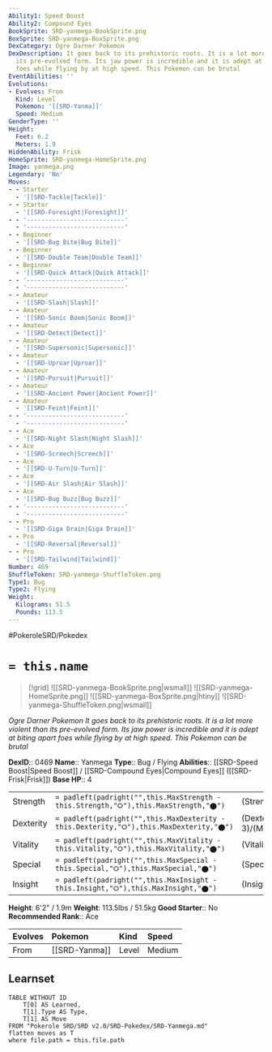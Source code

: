 ```yaml
---
Ability1: Speed Boost
Ability2: Compound Eyes
BookSprite: SRD-yanmega-BookSprite.png
BoxSprite: SRD-yanmega-BoxSprite.png
DexCategory: Ogre Darner Pokemon
DexDescription: It goes back to its prehistoric roots. It is a lot more violent than
  its pre-evolved form. Its jaw power is incredible and it is adept at biting apart
  foes while flying by at high speed. This Pokemon can be brutal
EventAbilities: ''
Evolutions:
- Evolves: From
  Kind: Level
  Pokemon: '[[SRD-Yanma]]'
  Speed: Medium
GenderType: ''
Height:
  Feet: 6.2
  Meters: 1.9
HiddenAbility: Frisk
HomeSprite: SRD-yanmega-HomeSprite.png
Image: yanmega.png
Legendary: 'No'
Moves:
- - Starter
  - '[[SRD-Tackle|Tackle]]'
- - Starter
  - '[[SRD-Foresight|Foresight]]'
- - '---------------------------'
  - '---------------------------'
- - Beginner
  - '[[SRD-Bug Bite|Bug Bite]]'
- - Beginner
  - '[[SRD-Double Team|Double Team]]'
- - Beginner
  - '[[SRD-Quick Attack|Quick Attack]]'
- - '---------------------------'
  - '---------------------------'
- - Amateur
  - '[[SRD-Slash|Slash]]'
- - Amateur
  - '[[SRD-Sonic Boom|Sonic Boom]]'
- - Amateur
  - '[[SRD-Detect|Detect]]'
- - Amateur
  - '[[SRD-Supersonic|Supersonic]]'
- - Amateur
  - '[[SRD-Uproar|Uproar]]'
- - Amateur
  - '[[SRD-Pursuit|Pursuit]]'
- - Amateur
  - '[[SRD-Ancient Power|Ancient Power]]'
- - Amateur
  - '[[SRD-Feint|Feint]]'
- - '---------------------------'
  - '---------------------------'
- - Ace
  - '[[SRD-Night Slash|Night Slash]]'
- - Ace
  - '[[SRD-Screech|Screech]]'
- - Ace
  - '[[SRD-U-Turn|U-Turn]]'
- - Ace
  - '[[SRD-Air Slash|Air Slash]]'
- - Ace
  - '[[SRD-Bug Buzz|Bug Buzz]]'
- - '---------------------------'
  - '---------------------------'
- - Pro
  - '[[SRD-Giga Drain|Giga Drain]]'
- - Pro
  - '[[SRD-Reversal|Reversal]]'
- - Pro
  - '[[SRD-Tailwind|Tailwind]]'
Number: 469
ShuffleToken: SRD-yanmega-ShuffleToken.png
Type1: Bug
Type2: Flying
Weight:
  Kilograms: 51.5
  Pounds: 113.5
---
```


#PokeroleSRD/Pokedex

# `= this.name`

> [!grid]
> ![[SRD-yanmega-BookSprite.png|wsmall]]
> ![[SRD-yanmega-HomeSprite.png]]
> ![[SRD-yanmega-BoxSprite.png|htiny]]
> ![[SRD-yanmega-ShuffleToken.png|wsmall]]


*Ogre Darner Pokemon*
*It goes back to its prehistoric roots. It is a lot more violent than its pre-evolved form. Its jaw power is incredible and it is adept at biting apart foes while flying by at high speed. This Pokemon can be brutal*

**DexID**:: 0469
**Name**:: Yanmega
**Type**:: Bug / Flying
**Abilities**:: [[SRD-Speed Boost|Speed Boost]] / [[SRD-Compound Eyes|Compound Eyes]] ([[SRD-Frisk|Frisk]])
**Base HP**:: 4

|           |                                                                                        |                                          |
| --------- | -------------------------------------------------------------------------------------- | ---------------------------------------- |
| Strength  | `= padleft(padright("",this.MaxStrength - this.Strength,"⭘"),this.MaxStrength,"⬤")`    | (Strength::2)/(MaxStrength::5)   |
| Dexterity | `= padleft(padright("",this.MaxDexterity - this.Dexterity,"⭘"),this.MaxDexterity,"⬤")` | (Dexterity:: 3)/(MaxDexterity::6) |
| Vitality  | `= padleft(padright("",this.MaxVitality - this.Vitality,"⭘"),this.MaxVitality,"⬤")`    | (Vitality::2)/(MaxVitality::5)   |
| Special   | `= padleft(padright("",this.MaxSpecial - this.Special,"⭘"),this.MaxSpecial,"⬤")`       | (Special::3)/(MaxSpecial::6)     |
| Insight   | `= padleft(padright("",this.MaxInsight - this.Insight,"⭘"),this.MaxInsight,"⬤")`       | (Insight::2)/(MaxInsight::4)     |

**Height**: 6'2" / 1.9m
**Weight**: 113.5lbs / 51.5kg
**Good Starter**:: No
**Recommended Rank**:: Ace

| Evolves   | Pokemon       | Kind   | Speed   |
|:----------|:--------------|:-------|:--------|
| From      | [[SRD-Yanma]] | Level  | Medium  |

## Learnset

```dataview
TABLE WITHOUT ID
    T[0] AS Learned,
    T[1].Type AS Type,
    T[1] AS Move
FROM "Pokerole SRD/SRD v2.0/SRD-Pokedex/SRD-Yanmega.md"
flatten moves as T
where file.path = this.file.path
```
